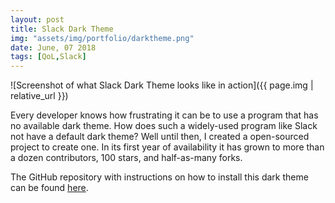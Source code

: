```yaml
---
layout: post
title: Slack Dark Theme
img: "assets/img/portfolio/darktheme.png"
date: June, 07 2018
tags: [QoL,Slack]
---
```


![Screenshot of what Slack Dark Theme looks like in action]({{ page.img | relative_url }})

Every developer knows how frustrating it can be to use a program that has no available dark theme. How does such a widely-used program like Slack not have a default dark theme?<!--endexcerpt--> Well until then, I created a open-sourced project to create one. In its first year of availability it has grown to more than a dozen contributors, 100 stars, and half-as-many forks.

The GitHub repository with instructions on how to install this dark theme can be found [here](https://github.com/earlduque/Slack-Dark-Theme).